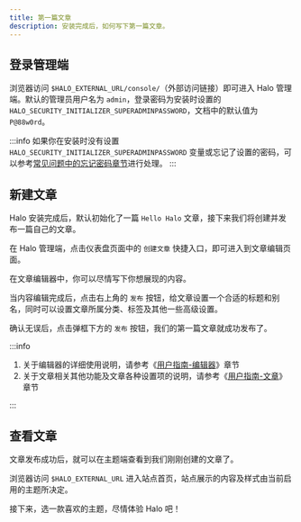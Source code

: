 ```yaml
---
title: 第一篇文章
description: 安装完成后，如何写下第一篇文章。
---
```


## 登录管理端

浏览器访问 `$HALO_EXTERNAL_URL/console/`（外部访问链接）即可进入 Halo 管理端。默认的管理员用户名为 `admin`，登录密码为安装时设置的 `HALO_SECURITY_INITIALIZER_SUPERADMINPASSWORD`，文档中的默认值为 `P@88w0rd`。

:::info
如果你在安装时没有设置 `HALO_SECURITY_INITIALIZER_SUPERADMINPASSWORD` 变量或忘记了设置的密码，可以参考[常见问题中的忘记密码章节](../user-guide/faq.md)进行处理。
:::

## 新建文章

Halo 安装完成后，默认初始化了一篇 `Hello Halo` 文章，接下来我们将创建并发布一篇自己的文章。

在 Halo 管理端，点击仪表盘页面中的 `创建文章` 快捷入口，即可进入到文章编辑页面。

在文章编辑器中，你可以尽情写下你想展现的内容。

当内容编辑完成后，点击右上角的 `发布` 按钮，给文章设置一个合适的标题和别名，同时可以设置文章所属分类、标签及其他一些高级设置。

确认无误后，点击弹框下方的 `发布` 按钮，我们的第一篇文章就成功发布了。

:::info

1. 关于编辑器的详细使用说明，请参考《[用户指南-编辑器](../user-guide/posts.md)》章节
2. 关于文章相关其他功能及文章各种设置项的说明，请参考《[用户指南-文章](../user-guide/posts.md)》章节

:::

## 查看文章

文章发布成功后，就可以在主题端查看到我们刚刚创建的文章了。

浏览器访问 `$HALO_EXTERNAL_URL` 进入站点首页，站点展示的内容及样式由当前启用的主题所决定。

接下来，选一款喜欢的主题，尽情体验 Halo 吧！
